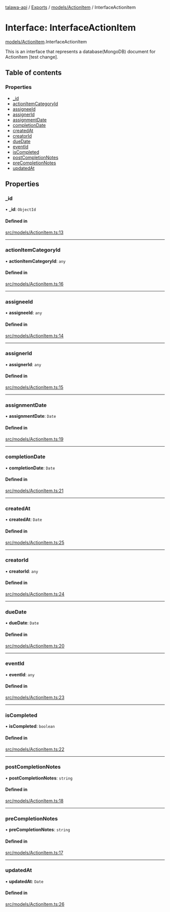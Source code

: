 [talawa-api](../README.md) / [Exports](../modules.md) / [models/ActionItem](../modules/models_ActionItem.md) / InterfaceActionItem

# Interface: InterfaceActionItem

[models/ActionItem](../modules/models_ActionItem.md).InterfaceActionItem

This is an interface that represents a database(MongoDB) document for ActionItem [test change].

## Table of contents

### Properties

- [\_id](models_ActionItem.InterfaceActionItem.md#_id)
- [actionItemCategoryId](models_ActionItem.InterfaceActionItem.md#actionitemcategoryid)
- [assigneeId](models_ActionItem.InterfaceActionItem.md#assigneeid)
- [assignerId](models_ActionItem.InterfaceActionItem.md#assignerid)
- [assignmentDate](models_ActionItem.InterfaceActionItem.md#assignmentdate)
- [completionDate](models_ActionItem.InterfaceActionItem.md#completiondate)
- [createdAt](models_ActionItem.InterfaceActionItem.md#createdat)
- [creatorId](models_ActionItem.InterfaceActionItem.md#creatorid)
- [dueDate](models_ActionItem.InterfaceActionItem.md#duedate)
- [eventId](models_ActionItem.InterfaceActionItem.md#eventid)
- [isCompleted](models_ActionItem.InterfaceActionItem.md#iscompleted)
- [postCompletionNotes](models_ActionItem.InterfaceActionItem.md#postcompletionnotes)
- [preCompletionNotes](models_ActionItem.InterfaceActionItem.md#precompletionnotes)
- [updatedAt](models_ActionItem.InterfaceActionItem.md#updatedat)

## Properties

### \_id

• **\_id**: `ObjectId`

#### Defined in

[src/models/ActionItem.ts:13](https://github.com/PalisadoesFoundation/talawa-api/blob/e5f7a9d/src/models/ActionItem.ts#L13)

___

### actionItemCategoryId

• **actionItemCategoryId**: `any`

#### Defined in

[src/models/ActionItem.ts:16](https://github.com/PalisadoesFoundation/talawa-api/blob/e5f7a9d/src/models/ActionItem.ts#L16)

___

### assigneeId

• **assigneeId**: `any`

#### Defined in

[src/models/ActionItem.ts:14](https://github.com/PalisadoesFoundation/talawa-api/blob/e5f7a9d/src/models/ActionItem.ts#L14)

___

### assignerId

• **assignerId**: `any`

#### Defined in

[src/models/ActionItem.ts:15](https://github.com/PalisadoesFoundation/talawa-api/blob/e5f7a9d/src/models/ActionItem.ts#L15)

___

### assignmentDate

• **assignmentDate**: `Date`

#### Defined in

[src/models/ActionItem.ts:19](https://github.com/PalisadoesFoundation/talawa-api/blob/e5f7a9d/src/models/ActionItem.ts#L19)

___

### completionDate

• **completionDate**: `Date`

#### Defined in

[src/models/ActionItem.ts:21](https://github.com/PalisadoesFoundation/talawa-api/blob/e5f7a9d/src/models/ActionItem.ts#L21)

___

### createdAt

• **createdAt**: `Date`

#### Defined in

[src/models/ActionItem.ts:25](https://github.com/PalisadoesFoundation/talawa-api/blob/e5f7a9d/src/models/ActionItem.ts#L25)

___

### creatorId

• **creatorId**: `any`

#### Defined in

[src/models/ActionItem.ts:24](https://github.com/PalisadoesFoundation/talawa-api/blob/e5f7a9d/src/models/ActionItem.ts#L24)

___

### dueDate

• **dueDate**: `Date`

#### Defined in

[src/models/ActionItem.ts:20](https://github.com/PalisadoesFoundation/talawa-api/blob/e5f7a9d/src/models/ActionItem.ts#L20)

___

### eventId

• **eventId**: `any`

#### Defined in

[src/models/ActionItem.ts:23](https://github.com/PalisadoesFoundation/talawa-api/blob/e5f7a9d/src/models/ActionItem.ts#L23)

___

### isCompleted

• **isCompleted**: `boolean`

#### Defined in

[src/models/ActionItem.ts:22](https://github.com/PalisadoesFoundation/talawa-api/blob/e5f7a9d/src/models/ActionItem.ts#L22)

___

### postCompletionNotes

• **postCompletionNotes**: `string`

#### Defined in

[src/models/ActionItem.ts:18](https://github.com/PalisadoesFoundation/talawa-api/blob/e5f7a9d/src/models/ActionItem.ts#L18)

___

### preCompletionNotes

• **preCompletionNotes**: `string`

#### Defined in

[src/models/ActionItem.ts:17](https://github.com/PalisadoesFoundation/talawa-api/blob/e5f7a9d/src/models/ActionItem.ts#L17)

___

### updatedAt

• **updatedAt**: `Date`

#### Defined in

[src/models/ActionItem.ts:26](https://github.com/PalisadoesFoundation/talawa-api/blob/e5f7a9d/src/models/ActionItem.ts#L26)
